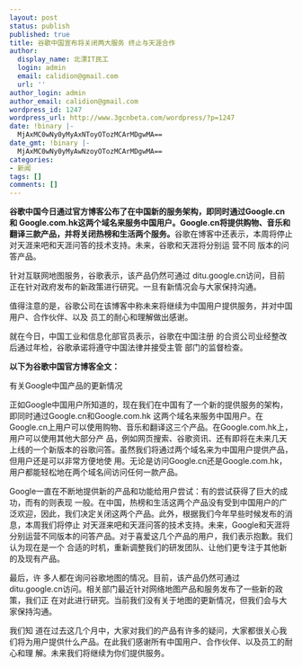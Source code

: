 ```yaml
---
layout: post
status: publish
published: true
title: 谷歌中国宣布将关闭两大服务 终止与天涯合作
author:
  display_name: 北漂IT民工
  login: admin
  email: calidion@gmail.com
  url: ''
author_login: admin
author_email: calidion@gmail.com
wordpress_id: 1247
wordpress_url: http://www.3gcnbeta.com/wordpress/?p=1247
date: !binary |-
  MjAxMC0wNy0yMyAxNToyOTozMCArMDgwMA==
date_gmt: !binary |-
  MjAxMC0wNy0yMyAwNzoyOTozMCArMDgwMA==
categories:
- 新闻
tags: []
comments: []
---
```

<p><strong>谷歌中国今日通过官方博客公布了在中国新的服务架构，即同时通过Google.cn和 Google.com.hk这两个域名来服务中国用户。Google.cn将提供购物、音乐和翻译三款产品，并将关闭热榜和生活两个服务。</strong>谷歌在博客中还表示，本周将停止对天涯来吧和天涯问答的技术支持。未来，谷歌和天涯将分别运 营不同 版本的问答产品。</p>
<p>针对互联网地图服务，谷歌表示，该产品仍然可通过 ditu.google.cn访问，目前正在针对政府发布的新政策进行研究。一旦有新情况会与大家保持沟通。</p>
<p>值得注意的是，谷歌公司在该博客中称未来将继续为中国用户提供服务，并对中国用户、合作伙伴、以及 员工的耐心和理解做出感谢。</p>
<p>就在今日，中国工业和信息化部官员表示，谷歌在中国注册 的合资公司业经整改后通过年检，谷歌承诺将遵守中国法律并接受主管 部门的监督检查。</p>
<p><strong>以下为谷歌中国官方博客全文：</strong></p>
<p>有关Google中国产品的更新情况</p>
<p>正如Google中国用户所知道的，现在我们在中国有了一个新的提供服务的架构，即同时通过Google.cn和Google.com.hk 这两个域名来服务中国用户。在Google.cn上用户可以使用购物、音乐和翻译这三个产品。在Google.com.hk上，用户可以使用其他大部分产 品，例如网页搜索、谷歌资讯、还有即将在未来几天上线的一个新版本的谷歌问答。虽然我们将通过两个域名来为中国用户提供产品，但用户还是可以非常方便地使 用。无论是访问Google.cn还是Google.com.hk，用户都能轻松地在两个域名间访问任何一款产品。</p>
<p>Google一直在不断地提供新的产品和功能给用户尝试：有的尝试获得了巨大的成功，而有的则表现 一般。在中国，热榜和生活这两个产品没有受到中国用户的广泛欢迎，因此，我们决定关闭这两个产品。此外，根据我们今年早些时候发布的消息，本周我们将停止 对天涯来吧和天涯问答的技术支持。未来，Google和天涯将分别运营不同版本的问答产品。对于喜爱这几个产品的用户，我们表示抱歉。我们认为现在是一个 合适的时机，重新调整我们的研发团队、让他们更专注于其他新的及现有产品。</p>
<p>最后，许 多人都在询问谷歌地图的情况。目前，该产品仍然可通过ditu.google.cn访问。相关部门最近针对网络地图产品和服务发布了一些新的政策，我们正 在对此进行研究。当前我们没有关于地图的更新情况，但我们会与大家保持沟通。</p>
<p>我们知 道在过去这几个月中，大家对我们的产品有许多的疑问，大家都很关心我们将为用户提供什么产品。在此我们感谢所有中国用户、合作伙伴、以及员工的耐心和理 解。未来我们将继续为你们提供服务。</p>
